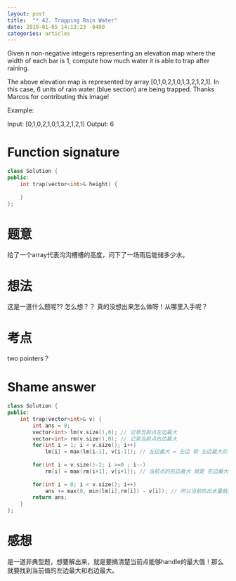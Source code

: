 ```yaml
---
layout: post
title:  "* 42. Trapping Rain Water"
date: 2019-01-05 14:13:23 -0400
categories: articles
---
```

Given n non-negative integers representing an elevation map where the width of each bar is 1, compute how much water it is able to trap after raining.

The above elevation map is represented by array [0,1,0,2,1,0,1,3,2,1,2,1]. In this case, 6 units of rain water (blue section) are being trapped. Thanks Marcos for contributing this image!

Example:

Input: [0,1,0,2,1,0,1,3,2,1,2,1]
Output: 6

# Function signature
```c++
class Solution {
public:
    int trap(vector<int>& height) {
        
    }
};
```
# 题意
给了一个array代表沟沟槽槽的高度，问下了一场雨后能储多少水。
# 想法
这是一道什么题呢?? 怎么想？？ 真的没想出来怎么做呀！从哪里入手呢？

# 考点
two pointers？


# Shame answer
```c++
class Solution {
public:
    int trap(vector<int>& v) {
        int ans = 0;
        vector<int> lm(v.size(),0); // 记录当前点左边最大
        vector<int> rm(v.size(),0); // 记录当前点右边最大
        for(int i = 1; i < v.size(); i++) 
            lm[i] = max(lm[i-1], v[i-1]); // 左边最大 = 左边 和 左边最大的 max
        
        for(int i = v.size()-2; i >=0 ; i--) 
            rm[i] = max(rm[i+1], v[i+1]); // 当前点的右边最大 就是 右边最大 和 右边的值
        
        for(int i = 0; i < v.size(); i++)
            ans += max(0, min(lm[i],rm[i]) - v[i]); // 所以当前的出水量就是左边最大和右边最大的最小值 减去当前值。
        return ans;
    }
};
```
# 感想
是一道非典型题，想要解出来，就是要搞清楚当前点能够handle的最大值！那么就要找到当前值的左边最大和右边最大。